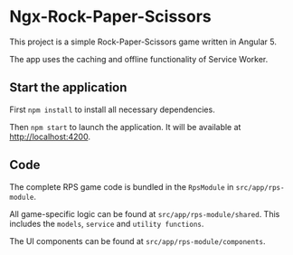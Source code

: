 # Ngx-Rock-Paper-Scissors

This project is a simple Rock-Paper-Scissors game written in Angular 5.

The app uses the caching and offline functionality of Service Worker.

## Start the application

First `npm install` to install all necessary dependencies.

Then `npm start` to launch the application. It will be available at [http://localhost:4200](http://localhost:4200).

## Code

The complete RPS game code is bundled in the `RpsModule` in `src/app/rps-module`.

All game-specific logic can be found at `src/app/rps-module/shared`.
This includes the `models`, `service` and `utility functions`.

The UI components can be found at `src/app/rps-module/components`.
